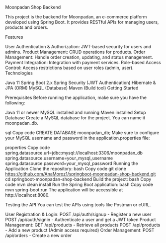 Moonpadan Shop Backend

This project is the backend for Moonpadan, an e-commerce platform developed using Spring Boot. It provides RESTful APIs for managing users, products and orders.

Features

User Authentication & Authorization: JWT-based security for users and admins.
Product Management: CRUD operations for products.
Order Management: Handle order creation, updating, and status management.
Payment Integration: Integration with payment services.
Role-based Access Control: Access restrictions based on user roles (admin, user).
Technologies

Java 11
Spring Boot 2.x
Spring Security (JWT Authentication)
Hibernate & JPA (ORM)
MySQL (Database)
Maven (Build tool)
Getting Started

Prerequisites
Before running the application, make sure you have the following:

Java 11 or newer
MySQL installed and running
Maven installed
Setup Database
Create a MySQL database for the project. You can name it moonpadan_db.

sql
Copy code
CREATE DATABASE moonpadan_db;
Make sure to configure your MySQL username and password in the application.properties file:

properties
Copy code
spring.datasource.url=jdbc:mysql://localhost:3306/moonpadan_db
spring.datasource.username=your_mysql_username
spring.datasource.password=your_mysql_password
Running the Application
Clone the repository:
bash
Copy code
git clone https://github.com/AnaMoroz1/springboot-moonpadan-shop-backend.git
cd springboot-moonpadan-shop-backend
Build the project:
bash
Copy code
mvn clean install
Run the Spring Boot application:
bash
Copy code
mvn spring-boot:run
The application will be accessible at http://localhost:8080.

Testing the API
You can test the APIs using tools like Postman or cURL.

User Registration & Login:
POST /api/auth/signup - Register a new user
POST /api/auth/signin - Authenticate a user and get a JWT token
Product Management:
GET /api/products - Retrieve all products
POST /api/products - Add a new product (Admin access required)
Order Management:
POST /api/orders - Create a new order
